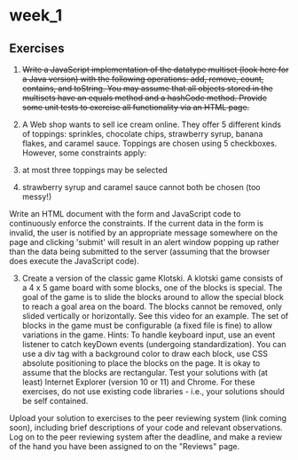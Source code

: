 week_1
======

Exercises
---------
1. ~~Write a JavaScript implementation of the datatype multiset (look here for a Java version) with the following operations: add, remove, count, contains, and toString. You may assume that all objects stored in the multisets have an equals method and a hashCode method. Provide some unit tests to exercise all functionality via an HTML page.~~

2. A Web shop wants to sell ice cream online. They offer 5 different kinds of toppings: sprinkles, chocolate chips, strawberry syrup, banana flakes, and caramel sauce. Toppings are chosen using 5 checkboxes. However, some constraints apply:
  1. at most three toppings may be selected
  2. strawberry syrup and caramel sauce cannot both be chosen (too messy!)

Write an HTML document with the form and JavaScript code to continuously enforce the constraints. If the current data in the form is invalid, the user is notified by an appropriate message somewhere on the page and clicking 'submit' will result in an alert window popping up rather than the data being submitted to the server (assuming that the browser does execute the JavaScript code).

3.  Create a version of the classic game Klotski. A klotski game consists of a 4 x 5 game board with some blocks, one of the blocks is special. The goal of the game is to slide the blocks around to allow the special block to reach a goal area on the board. The blocks cannot be removed, only slided vertically or horizontally. See this video for an example.
The set of blocks in the game must be configurable (a fixed file is fine) to allow variations in the game. 
Hints:
To handle keyboard input, use an event listener to catch keyDown events (undergoing standardization).
You can use a div tag with a background color to draw each block, use CSS absolute positioning to place the blocks on the page. It is okay to assume that the blocks are rectangular.
Test your solutions with (at least) Internet Explorer (version 10 or 11) and Chrome.  For these exercises, do not use existing code libraries - i.e., your solutions should be self contained.

Upload your solution to exercises to the peer reviewing system (link coming soon), including brief descriptions of your code and relevant observations.
Log on to the peer reviewing system after the deadline, and make a review of the hand you have been assigned to on the "Reviews" page.


